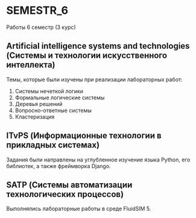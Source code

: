 # SEMESTR_6
Работы 6 семестр (3 курс)

## Artificial intelligence systems and technologies (Системы и технологии искусственного интеллекта)
Темы, которые были изучены при реализации лабораторных работ:
1. Системы нечеткой логики
2. Формальные логические системы
3. Деревья решений
4. Вопросно-ответные системы
5. Кластеризация


## ITvPS (Информационные технологии в прикладных системах)
Задания были направлены на углубленное изучение языка Python, его библиотек, а также фреймворка Django. 

## SATP (Системы автоматизации технологических процессов)
Выполнялись лабораторные работы в среде FluidSIM 5. 


